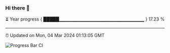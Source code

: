 ### Hi there 👋

⏳ Year progress { █████▁▁▁▁▁▁▁▁▁▁▁▁▁▁▁▁▁▁▁▁▁▁▁▁▁ } 17.23 %

---

⏰ Updated on Mon, 04 Mar 2024 01:13:05 GMT

![Progress Bar CI](https://github.com/ZhaoGui/ZhaoGui/workflows/Progress%20Bar%20CI/badge.svg)
